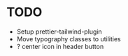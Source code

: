 # TODO

- Setup prettier-tailwind-plugin
- Move typography classes to utilities
- ? center icon in header button
